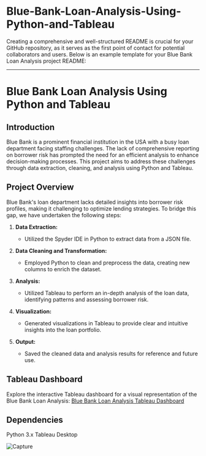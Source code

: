 # Blue-Bank-Loan-Analysis-Using-Python-and-Tableau

Creating a comprehensive and well-structured README is crucial for your GitHub repository, as it serves as the first point of contact for potential collaborators and users. Below is an example template for your Blue Bank Loan Analysis project README:

---

# Blue Bank Loan Analysis Using Python and Tableau

## Introduction

Blue Bank is a prominent financial institution in the USA with a busy loan department facing staffing challenges. The lack of comprehensive reporting on borrower risk has prompted the need for an efficient analysis to enhance decision-making processes. This project aims to address these challenges through data extraction, cleaning, and analysis using Python and Tableau.

## Project Overview

Blue Bank's loan department lacks detailed insights into borrower risk profiles, making it challenging to optimize lending strategies. To bridge this gap, we have undertaken the following steps:

1. **Data Extraction:**
   - Utilized the Spyder IDE in Python to extract data from a JSON file.

2. **Data Cleaning and Transformation:**
   - Employed Python to clean and preprocess the data, creating new columns to enrich the dataset.

3. **Analysis:**
   - Utilized Tableau to perform an in-depth analysis of the loan data, identifying patterns and assessing borrower risk.

4. **Visualization:**
   - Generated visualizations in Tableau to provide clear and intuitive insights into the loan portfolio.

5. **Output:**
   - Saved the cleaned data and analysis results for reference and future use.

## Tableau Dashboard
Explore the interactive Tableau dashboard for a visual representation of the Blue Bank Loan Analysis: [Blue Bank Loan Analysis Tableau Dashboard](https://public.tableau.com/app/profile/abhijit.mandape/viz/BlueBankLoanAnalysis_17031138522320/BlueBankLoan?publish=yes)<br>

## Dependencies
Python 3.x
Tableau Desktop

![Capture](https://github.com/abhivik/Blue-Bank-Loan-Analysis-Using-Python-and-Tableau/assets/34742262/0375f861-975a-4e7e-9257-e0b6843a4373)


